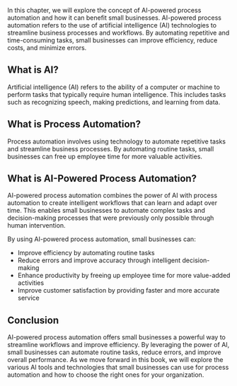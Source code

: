 
In this chapter, we will explore the concept of AI-powered process automation and how it can benefit small businesses. AI-powered process automation refers to the use of artificial intelligence (AI) technologies to streamline business processes and workflows. By automating repetitive and time-consuming tasks, small businesses can improve efficiency, reduce costs, and minimize errors.

What is AI?
-----------

Artificial intelligence (AI) refers to the ability of a computer or machine to perform tasks that typically require human intelligence. This includes tasks such as recognizing speech, making predictions, and learning from data.

What is Process Automation?
---------------------------

Process automation involves using technology to automate repetitive tasks and streamline business processes. By automating routine tasks, small businesses can free up employee time for more valuable activities.

What is AI-Powered Process Automation?
--------------------------------------

AI-powered process automation combines the power of AI with process automation to create intelligent workflows that can learn and adapt over time. This enables small businesses to automate complex tasks and decision-making processes that were previously only possible through human intervention.

By using AI-powered process automation, small businesses can:

* Improve efficiency by automating routine tasks
* Reduce errors and improve accuracy through intelligent decision-making
* Enhance productivity by freeing up employee time for more value-added activities
* Improve customer satisfaction by providing faster and more accurate service

Conclusion
----------

AI-powered process automation offers small businesses a powerful way to streamline workflows and improve efficiency. By leveraging the power of AI, small businesses can automate routine tasks, reduce errors, and improve overall performance. As we move forward in this book, we will explore the various AI tools and technologies that small businesses can use for process automation and how to choose the right ones for your organization.
